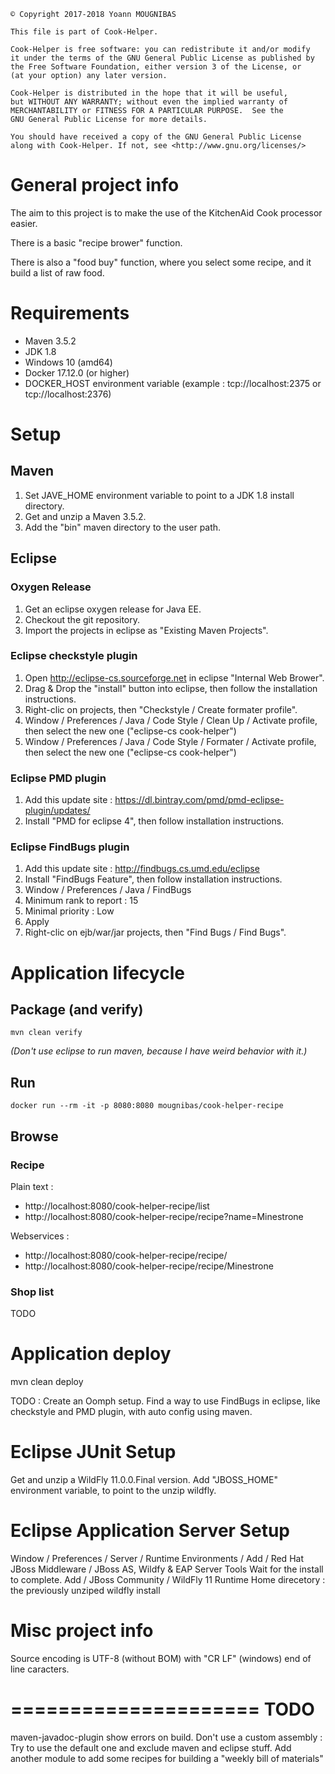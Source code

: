 ```
© Copyright 2017-2018 Yoann MOUGNIBAS

This file is part of Cook-Helper.

Cook-Helper is free software: you can redistribute it and/or modify
it under the terms of the GNU General Public License as published by
the Free Software Foundation, either version 3 of the License, or
(at your option) any later version.

Cook-Helper is distributed in the hope that it will be useful,
but WITHOUT ANY WARRANTY; without even the implied warranty of
MERCHANTABILITY or FITNESS FOR A PARTICULAR PURPOSE.  See the
GNU General Public License for more details.

You should have received a copy of the GNU General Public License
along with Cook-Helper. If not, see <http://www.gnu.org/licenses/>
```

# General project info

The aim to this project is to make the use of the KitchenAid Cook processor easier.

There is a basic "recipe brower" function.

There is also a "food buy" function, where you select some recipe, and it build a list of raw food.


# Requirements

* Maven 3.5.2
* JDK 1.8
* Windows 10 (amd64)
* Docker 17.12.0 (or higher)
* DOCKER_HOST environment variable (example : tcp://localhost:2375 or tcp://localhost:2376)

# Setup

## Maven

1) Set JAVE_HOME environment variable to point to a JDK 1.8 install directory.
1) Get and unzip a Maven 3.5.2.
1) Add the "bin" maven directory to the user path.

## Eclipse

### Oxygen Release

1) Get an eclipse oxygen release for Java EE.
1) Checkout the git repository.
1) Import the projects in eclipse as "Existing Maven Projects".

### Eclipse checkstyle plugin

1) Open http://eclipse-cs.sourceforge.net in eclipse "Internal Web Brower".
1) Drag & Drop the "install" button into eclipse, then follow the installation instructions.
1) Right-clic on projects, then "Checkstyle / Create formater profile".
1) Window / Preferences / Java / Code Style / Clean Up / Activate profile, then select the new one ("eclipse-cs cook-helper")
1) Window / Preferences / Java / Code Style / Formater / Activate profile, then select the new one ("eclipse-cs cook-helper")

### Eclipse PMD plugin

1) Add this update site : https://dl.bintray.com/pmd/pmd-eclipse-plugin/updates/
1) Install "PMD for eclipse 4", then follow installation instructions.

### Eclipse FindBugs plugin

1) Add this update site : http://findbugs.cs.umd.edu/eclipse
1) Install "FindBugs Feature", then follow installation instructions.
1) Window / Preferences / Java / FindBugs
1) Minimum rank to report : 15
1) Minimal priority : Low
1) Apply
1) Right-clic on ejb/war/jar projects, then "Find Bugs / Find Bugs".


# Application lifecycle

## Package (and verify)

`mvn clean verify`

*(Don't use eclipse to run maven, because I have weird behavior with it.)*



## Run

`docker run --rm -it -p 8080:8080 mougnibas/cook-helper-recipe`

## Browse

### Recipe

Plain text :
* http://localhost:8080/cook-helper-recipe/list
* http://localhost:8080/cook-helper-recipe/recipe?name=Minestrone

Webservices :
* http://localhost:8080/cook-helper-recipe/recipe/
* http://localhost:8080/cook-helper-recipe/recipe/Minestrone

### Shop list

TODO

# Application deploy

mvn clean deploy





TODO :
Create an Oomph setup.
Find a way to use FindBugs in eclipse, like checkstyle and PMD plugin, with auto config using maven.



# Eclipse JUnit Setup

Get and unzip a WildFly 11.0.0.Final version.
Add "JBOSS_HOME" environment variable, to point to the unzip wildfly.



# Eclipse Application Server Setup

Window / Preferences / Server / Runtime Environments / Add / Red Hat JBoss Middleware / JBoss AS, Wildfy & EAP Server Tools
Wait for the install to complete.
Add / JBoss Community / WildFly 11 Runtime
Home direcetory : the previously unziped wildfly install



# Misc project info

Source encoding is UTF-8 (without BOM) with "CR LF" (windows) end of line caracters.


=====================
TODO
=====================
maven-javadoc-plugin show errors on build.
Don't use a custom assembly : Try to use the default one and exclude maven and eclipse stuff.
Add another module to add some recipes for building a "weekly bill of materials"
